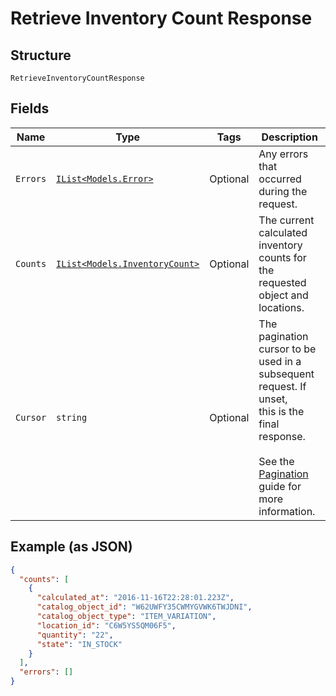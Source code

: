 
# Retrieve Inventory Count Response

## Structure

`RetrieveInventoryCountResponse`

## Fields

| Name | Type | Tags | Description |
|  --- | --- | --- | --- |
| `Errors` | [`IList<Models.Error>`](../../doc/models/error.md) | Optional | Any errors that occurred during the request. |
| `Counts` | [`IList<Models.InventoryCount>`](../../doc/models/inventory-count.md) | Optional | The current calculated inventory counts for the requested object and<br>locations. |
| `Cursor` | `string` | Optional | The pagination cursor to be used in a subsequent request. If unset,<br>this is the final response.<br><br>See the [Pagination](../../https://developer.squareup.com/docs/working-with-apis/pagination) guide for more information. |

## Example (as JSON)

```json
{
  "counts": [
    {
      "calculated_at": "2016-11-16T22:28:01.223Z",
      "catalog_object_id": "W62UWFY35CWMYGVWK6TWJDNI",
      "catalog_object_type": "ITEM_VARIATION",
      "location_id": "C6W5YS5QM06F5",
      "quantity": "22",
      "state": "IN_STOCK"
    }
  ],
  "errors": []
}
```

